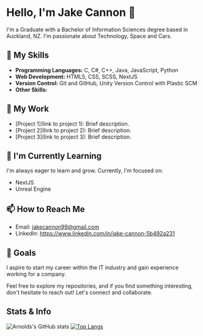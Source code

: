 # Hello, I'm Jake Cannon 👋

I'm a Graduate with a Bachelor of Information Sciences degree based in Auckland, NZ. I'm passionate about Technology, Space and Cars.

## 🚀 My Skills

- **Programming Languages:** C, C#, C++, Java, JavaScript, Python
- **Web Development:** HTML5, CSS, SCSS, NextJS
- **Version Control:** Git and GitHub, Unity Version Control with Plastic SCM
- **Other Skills:** 

## 💼 My Work

- [Project 1](link to project 1): Brief description.
- [Project 2](link to project 2): Brief description.
- [Project 3](link to project 3): Brief description.

## 🌱 I'm Currently Learning

I'm always eager to learn and grow. Currently, I'm focused on:

- NextJS
- Unreal Engine

## 📫 How to Reach Me

- Email: jakecannon99@gmail.com
- LinkedIn: https://www.linkedin.com/in/jake-cannon-5b492a231

## 🎯 Goals

I aspire to start my career within the IT industry and gain experience working for a company.

Feel free to explore my repositories, and if you find something interesting, don't hesitate to reach out! Let's connect and collaborate.

## Stats & Info
![Arnolds's GitHub stats](https://github-readme-stats.vercel.app/api?username=JakeCannon&show_icons=true&theme=radical) 
[![Top Langs](https://github-readme-stats.vercel.app/api/top-langs/?username=JakeCannon&theme=radical&layout=compact)](https://github.com/anuraghazra/github-readme-stats)

<!-- Your additional sections or creative touches here -->
